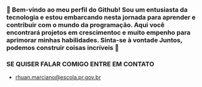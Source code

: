 ### 👋 Bem-vindo ao meu perfil do Github! Sou um entusiasta da tecnologia e estou embarcando nesta jornada para aprender e contribuir com o mundo da programação. Aqui você encontrará projetos em crescimentoc e muito empenho para aprimorar minhas habilidades. Sinta-se à vontade Juntos, podemos construir coisas incríveis 🚀

### SE QUISER FALAR COMIGO ENTRE EM CONTATO
- rhuan.marciano@escola.pr.gov.br
